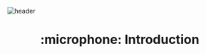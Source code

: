 ![header](https://capsule-render.vercel.app/api?type=slice&color=auto&height=300&section=header&text=Hello&desc=%20%20%20I'm%20Do10&fontAlign=90&fontAlignY=30&descSize=50&descAlign=95&descAlignY=40&rotate=20&fontSize=50&descSize=30)


<div align=center>
  <h1 type=fontsize=10>:microphone: Introduction </h1>
</div>

<!--
**2do10/2do10** is a ✨ _special_ ✨ repository because its `README.md` (this file) appears on your GitHub profile.

Here are some ideas to get you started:

- 🔭 I’m currently working on ...
- 🌱 I’m currently learning ...
- 👯 I’m looking to collaborate on ...
- 🤔 I’m looking for help with ...
- 💬 Ask me about ...
- 📫 How to reach me: ...
- 😄 Pronouns: ...
- ⚡ Fun fact: ...
-->
